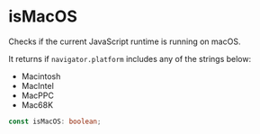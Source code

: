 # isMacOS

Checks if the current JavaScript runtime is running on macOS.

It returns if `navigator.platform` includes any of the strings below:

- Macintosh
- MacIntel
- MacPPC
- Mac68K

```typescript
const isMacOS: boolean;
```
